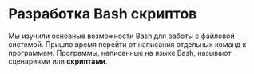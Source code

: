 # Разработка Bash скриптов

Мы изучили основные возможности Bash для работы с файловой системой. Пришло время перейти от написания отдельных команд к программам. Программы, написанные на языке Bash, называют сценариями или **скриптами**.